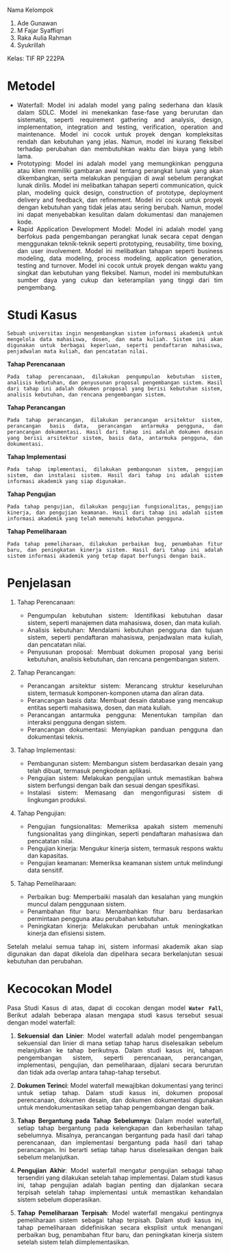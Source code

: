 Nama Kelompok
1. Ade Gunawan
2. M Fajar Syaffiqri
3. Raka Aulia Rahman
4. Syukrillah

Kelas: TIF RP 222PA

# Metodel
<div style="text-align: justify;">

- Waterfall: Model ini adalah model yang paling sederhana dan klasik dalam SDLC. Model ini menekankan fase-fase yang berurutan dan sistematis, seperti requirement gathering and analysis, design, implementation, integration and testing, verification, operation and maintenance. Model ini cocok untuk proyek dengan kompleksitas rendah dan kebutuhan yang jelas. Namun, model ini kurang fleksibel terhadap perubahan dan membutuhkan waktu dan biaya yang lebih lama.
- Prototyping: Model ini adalah model yang memungkinkan pengguna atau klien memiliki gambaran awal tentang perangkat lunak yang akan dikembangkan, serta melakukan pengujian di awal sebelum perangkat lunak dirilis. Model ini melibatkan tahapan seperti communication, quick plan, modeling quick design, construction of prototype, deployment delivery and feedback, dan refinement. Model ini cocok untuk proyek dengan kebutuhan yang tidak jelas atau sering berubah. Namun, model ini dapat menyebabkan kesulitan dalam dokumentasi dan manajemen kode.
- Rapid Application Development Model: Model ini adalah model yang berfokus pada pengembangan perangkat lunak secara cepat dengan menggunakan teknik-teknik seperti prototyping, reusability, time boxing, dan user involvement. Model ini melibatkan tahapan seperti business modeling, data modeling, process modeling, application generation, testing and turnover. Model ini cocok untuk proyek dengan waktu yang singkat dan kebutuhan yang fleksibel. Namun, model ini membutuhkan sumber daya yang cukup dan keterampilan yang tinggi dari tim pengembang.


# Studi Kasus
    Sebuah universitas ingin mengembangkan sistem informasi akademik untuk mengelola data mahasiswa, dosen, dan mata kuliah. Sistem ini akan digunakan untuk berbagai keperluan, seperti pendaftaran mahasiswa, penjadwalan mata kuliah, dan pencatatan nilai.

**Tahap Perencanaan**

    Pada tahap perencanaan, dilakukan pengumpulan kebutuhan sistem, analisis kebutuhan, dan penyusunan proposal pengembangan sistem. Hasil dari tahap ini adalah dokumen proposal yang berisi kebutuhan sistem, analisis kebutuhan, dan rencana pengembangan sistem.

**Tahap Perancangan**

    Pada tahap perancangan, dilakukan perancangan arsitektur sistem, perancangan basis data, perancangan antarmuka pengguna, dan perancangan dokumentasi. Hasil dari tahap ini adalah dokumen desain yang berisi arsitektur sistem, basis data, antarmuka pengguna, dan dokumentasi.

**Tahap Implementasi**

    Pada tahap implementasi, dilakukan pembangunan sistem, pengujian sistem, dan instalasi sistem. Hasil dari tahap ini adalah sistem informasi akademik yang siap digunakan.

**Tahap Pengujian**

    Pada tahap pengujian, dilakukan pengujian fungsionalitas, pengujian kinerja, dan pengujian keamanan. Hasil dari tahap ini adalah sistem informasi akademik yang telah memenuhi kebutuhan pengguna.

**Tahap Pemeliharaan**

    Pada tahap pemeliharaan, dilakukan perbaikan bug, penambahan fitur baru, dan peningkatan kinerja sistem. Hasil dari tahap ini adalah sistem informasi akademik yang tetap dapat berfungsi dengan baik.

# Penjelasan

1. Tahap Perencanaan:
   - Pengumpulan kebutuhan sistem: Identifikasi kebutuhan dasar sistem, seperti manajemen data mahasiswa, dosen, dan mata kuliah.
   - Analisis kebutuhan: Mendalami kebutuhan pengguna dan tujuan sistem, seperti pendaftaran mahasiswa, penjadwalan mata kuliah, dan pencatatan nilai.
   - Penyusunan proposal: Membuat dokumen proposal yang berisi kebutuhan, analisis kebutuhan, dan rencana pengembangan sistem.

2. Tahap Perancangan:
   - Perancangan arsitektur sistem: Merancang struktur keseluruhan sistem, termasuk komponen-komponen utama dan aliran data.
   - Perancangan basis data: Membuat desain database yang mencakup entitas seperti mahasiswa, dosen, dan mata kuliah.
   - Perancangan antarmuka pengguna: Menentukan tampilan dan interaksi pengguna dengan sistem.
   - Perancangan dokumentasi: Menyiapkan panduan pengguna dan dokumentasi teknis.

3. Tahap Implementasi:
   - Pembangunan sistem: Membangun sistem berdasarkan desain yang telah dibuat, termasuk pengkodean aplikasi.
   - Pengujian sistem: Melakukan pengujian untuk memastikan bahwa sistem berfungsi dengan baik dan sesuai dengan spesifikasi.
   - Instalasi sistem: Memasang dan mengonfigurasi sistem di lingkungan produksi.

4. Tahap Pengujian:
   - Pengujian fungsionalitas: Memeriksa apakah sistem memenuhi fungsionalitas yang diinginkan, seperti pendaftaran mahasiswa dan pencatatan nilai.
   - Pengujian kinerja: Mengukur kinerja sistem, termasuk respons waktu dan kapasitas.
   - Pengujian keamanan: Memeriksa keamanan sistem untuk melindungi data sensitif.

5. Tahap Pemeliharaan:
   - Perbaikan bug: Memperbaiki masalah dan kesalahan yang mungkin muncul dalam penggunaan sistem.
   - Penambahan fitur baru: Menambahkan fitur baru berdasarkan permintaan pengguna atau perubahan kebutuhan.
   - Peningkatan kinerja: Melakukan perubahan untuk meningkatkan kinerja dan efisiensi sistem.

Setelah melalui semua tahap ini, sistem informasi akademik akan siap digunakan dan dapat dikelola dan dipelihara secara berkelanjutan sesuai kebutuhan dan perubahan.

# Kecocokan Model
Pasa Studi Kasus di atas, dapat di cocokan dengan model **`Water Fall`**, Berikut adalah beberapa alasan mengapa studi kasus tersebut sesuai dengan model waterfall:

1. **Sekuensial dan Linier**: Model waterfall adalah model pengembangan sekuensial dan linier di mana setiap tahap harus diselesaikan sebelum melanjutkan ke tahap berikutnya. Dalam studi kasus ini, tahapan pengembangan sistem, seperti perencanaan, perancangan, implementasi, pengujian, dan pemeliharaan, dijalani secara berurutan dan tidak ada overlap antara tahap-tahap tersebut.

2. **Dokumen Terinci**: Model waterfall mewajibkan dokumentasi yang terinci untuk setiap tahap. Dalam studi kasus ini, dokumen proposal perencanaan, dokumen desain, dan dokumen dokumentasi digunakan untuk mendokumentasikan setiap tahap pengembangan dengan baik.

3. **Tahap Bergantung pada Tahap Sebelumnya**: Dalam model waterfall, setiap tahap bergantung pada kelengkapan dan keberhasilan tahap sebelumnya. Misalnya, perancangan bergantung pada hasil dari tahap perencanaan, dan implementasi bergantung pada hasil dari tahap perancangan. Ini berarti setiap tahap harus diselesaikan dengan baik sebelum melanjutkan.

4. **Pengujian Akhir**: Model waterfall mengatur pengujian sebagai tahap tersendiri yang dilakukan setelah tahap implementasi. Dalam studi kasus ini, tahap pengujian adalah bagian penting dan dijalankan secara terpisah setelah tahap implementasi untuk memastikan kehandalan sistem sebelum dioperasikan.

5. **Tahap Pemeliharaan Terpisah**: Model waterfall mengakui pentingnya pemeliharaan sistem sebagai tahap terpisah. Dalam studi kasus ini, tahap pemeliharaan didefinisikan secara eksplisit untuk menangani perbaikan bug, penambahan fitur baru, dan peningkatan kinerja sistem setelah sistem telah diimplementasikan.

</div>